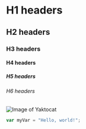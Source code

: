 # H1 headers
## H2 headers
### H3 headers
#### H4 headers
##### H5 headers
###### H6 headers
![Image of Yaktocat](https://octodex.github.com/images/yaktocat.png)

``` javascript
var myVar = "Hello, world!";
```
